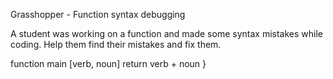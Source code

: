 Grasshopper - Function syntax debugging

A student was working on a function and made some syntax mistakes while coding. Help them find their mistakes and fix them.


function main [verb, noun]
  return verb + noun
}
